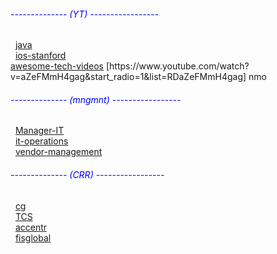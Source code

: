  
 
<h6 style="color:blue;">-------------- (YT) -----------------</h6>
&nbsp&nbsp<a href="https://www.youtube.com/playlist?list=PLF269DA4FF4E1EE26" target="_blank">java</a><br>
&nbsp&nbsp<a href="https://www.youtube.com/watch?v=_lRx1zoriPo&t=1927s" target="_blank">ios-stanford</a><br>
	<a href="https://github.com/lucasviola/awesome-tech-videos" target="_blank">awesome-tech-videos</a>
	[https://www.youtube.com/watch?v=aZeFMmH4gag&start_radio=1&list=RDaZeFMmH4gag] nmo
	
	 
 
<h6 style="color:blue;">-------------- (mngmnt) -----------------</h6>
&nbsp&nbsp<a href="https://www.naukri.com/manager-it-jobs" target="_blank">Manager-IT</a><br>
&nbsp&nbsp<a href="https://www.naukri.com/it-operations-jobs" target="_blank">it-operations</a><br>
&nbsp&nbsp<a href="https://www.naukri.com/vendor-management-jobs" target="_blank">vendor-management</a>
	 

	 
 <h6 style="color:blue;">-------------- (CRR) -----------------</h6>
&nbsp&nbsp<a href="https://www.capgemini.com/careers/" target="_blank">cg</a><br>
&nbsp&nbsp<a href="https://www.tcs.com/careers/#type=overlay&page=/corporate-tcs/careers/overlays/tcs-worldwide-overlay" target="_blank">TCS</a><br>
 	&nbsp&nbsp<a href="https://www.accenture.com/in-en/careers" target="_blank">accentr</a><br>
	&nbsp&nbsp<a href="https://www.fisglobal.com/About-Us/Careers" target="_blank">fisglobal</a><br>
	
	 
